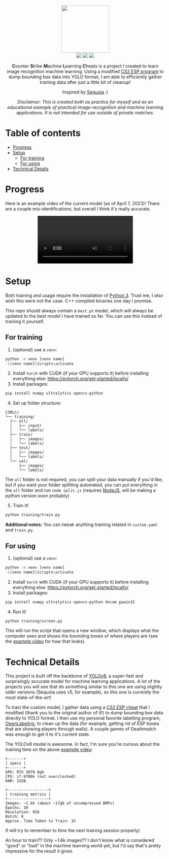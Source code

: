 <div align="center">

  <img height="150px" src="https://user-images.githubusercontent.com/25207995/230746716-b1cb3e91-985e-4882-97ae-88bd6fa79382.png" />

  <div>
    <img src="https://img.shields.io/github/size/SpikeHD/CSMLC/training/best.pt?label=model%20size" />
    <img src="https://img.shields.io/github/commit-activity/m/SpikeHD/CSMLC" />
    <img src="https://img.shields.io/github/last-commit/SpikeHD/CSMLC" />
   </div>
  
  <p>
    <b>C</b>ounter <b>S</b>trike <b>M</b>achine <b>L</b>earning <b>C</b>heats is a project I created to learn image recognition machine learning. Using a modified <a href="https://github.com/SpikeHD/cs2-data-dumper">CS2 ESP program</a> to dump bounding box data into YOLO format, I am able to efficiently gather training data after just a little bit of cleanup!
  </p>
  <p>Inspired by <a href="https://github.com/IgaoGuru/Sequoia">Sequoia</a> :)</p>
  
  <p><i>Disclaimer: This is created both as practice for myself and as an educational example of practical image-recognition and machine learning applications. It is not intended for use outside of private matches.</i></p>
</div>

# Table of contents
- [Progress](#progress)
- [Setup](#setup)
  - [For training](#for-training)
  - [For using](#for-using)
- [Technical Details](#technical-details)

# Progress

Here is an example video of the current model (as of April 7, 2023)! There are a couple mis-identifications, but overall I think it's really accurate.

<div align="center">
  <video src="https://user-images.githubusercontent.com/25207995/230737594-096aabe8-e91f-4739-9771-54b227ed62fc.mp4" />
</div>

# Setup

Both training and usage require the installation of [Python 3](https://www.python.org/). Trust me, I *also* wish this were not the case. C++ compiled binaries one day I promise.

This repo should always contain a `best.pt` model, which will always be updated to the best model I have trained so far. You can use this instead of training it yourself.

## For training

1. (optional) use a `venv`:
  ```sh
  python -m venv [venv name]
  .\[venv name]\Scripts\activate
  ```
2. Install `torch` with CUDA (if your GPU supports it) before installing everything else: https://pytorch.org/get-started/locally/
3. Install packages:
  ```sh
  pip install numpy ultralytics opencv-python
  ```
4. Set up folder structure:
  ```
CSMLC/
└── training/
    ├── all/
    │   ├── input/
    │   └── labels/
    ├── train/
    │   ├── images/
    │   └── labels/
    ├── test/
    │   ├── images/
    │   └── labels/
    └── val/
        ├── images/
        └── labels/
  ```
  The `all` folder is not required, you can split your data manually if you'd like, but if you want your folder splitting automated, you can put everything in the `all` folder and run `node split.js` (requires [NodeJS](https://nodejs.org/en), will be making a python version soon probably)
  
  5. Train it!
  ```sh
  python training/train.py
  ```

**Additional notes:**
You can tweak anything training related in `custom.yaml` and `train.py`.

## For using

1. (optional) use a `venv`:
  ```sh
  python -m venv [venv name]
  .\[venv name]\Scripts\activate
  ```
2. Install `torch` with CUDA (if your GPU supports it) before installing everything else: https://pytorch.org/get-started/locally/
3. Install packages:
  ```sh
  pip install numpy ultralytics opencv-python dxcam pywin32
  ```
4. Run it!
  ```sh
  python training/screen.py
  ```
  This will run the script that opens a new window, which displays what the computer sees and shows the bounding boxes of where players are (see the [example video](#progress) for how that looks).
  
# Technical Details

This project is built off the backbone of [YOLOv8](https://github.com/ultralytics/ultralytics), a super-fast and surprisingly accurate model for machine learning applications. A lot of the projects you will see that do something similar to this one are using slightly older versions (Sequoia uses v5, for example), so this one is currently the most state-of-the-art!

To train the custom model, I gather data using a [CS2 ESP cheat](https://github.com/SpikeHD/cs2-data-dumper) that I modified (thank you to the original author of it!) to dump bounding box data directly to YOLO format. I then use my personal favorite labelling program, [OpenLabeling](https://github.com/Cartucho/OpenLabeling), to clean up the data (for example, getting rid of ESP boxes that are showing players through walls). A couple games of Deathmatch was enough to get it to it's current state.

The YOLOv8 model is awesome. In fact, I'm sure you're curious about the training time on the above [example video](#progress):

```
+-------+
| specs |
+-------+
GPU: RTX 3070 8gb
CPU: i7-9700k (not overclocked)
RAM: 32GB

+------------------+
| training metrics |
+------------------+
Images: ~1.6k (about ~17gb of uncompressed BMPs)
Epochs: 30
Resolution: 928
Batch: 8
Approx. Time Taken to Train: 1h
```
(I will try to remember to time the next training session properly)

An hour to train?? Only ~1.6k images?? I don't know what is considered "good" or "bad" in the machine learning world yet, but I'd say that's pretty impressive for the result it gives.

